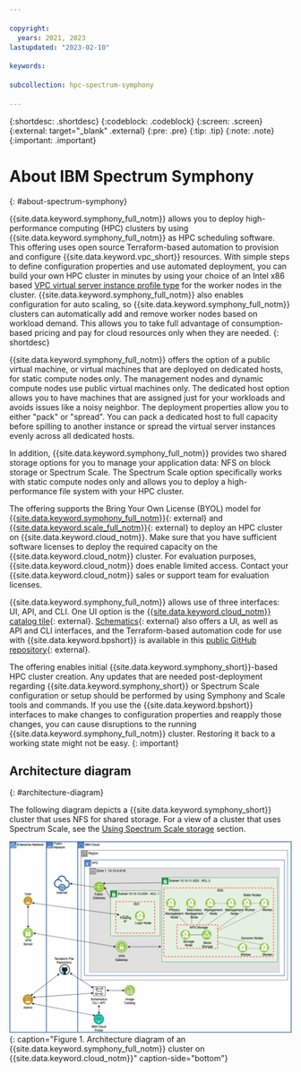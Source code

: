 ```yaml
---

copyright:
  years: 2021, 2023
lastupdated: "2023-02-10"

keywords: 

subcollection: hpc-spectrum-symphony

---
```


{:shortdesc: .shortdesc}
{:codeblock: .codeblock}
{:screen: .screen}
{:external: target="_blank" .external}
{:pre: .pre}
{:tip: .tip}
{:note: .note}
{:important: .important}

# About IBM Spectrum Symphony
{: #about-spectrum-symphony}

{{site.data.keyword.symphony_full_notm}} allows you to deploy high-performance computing (HPC) clusters by using {{site.data.keyword.symphony_full_notm}} as HPC scheduling software. This offering uses open source Terraform-based automation to provision and configure {{site.data.keyword.vpc_short}} resources. With simple steps to define configuration properties and use automated deployment, you can build your own HPC cluster in minutes by using your choice of an Intel x86 based [VPC virtual server instance profile type](/docs/vpc?topic=vpc-profiles&interface=ui) for the worker nodes in the cluster. {{site.data.keyword.symphony_full_notm}} also enables configuration for auto scaling, so {{site.data.keyword.symphony_full_notm}} clusters can automatically add and remove worker nodes based on workload demand. This allows you to take full advantage of consumption-based pricing and pay for cloud resources only when they are needed.
{: shortdesc}

{{site.data.keyword.symphony_full_notm}} offers the option of a public virtual machine, or virtual machines that are deployed on dedicated hosts, for static compute nodes only. The management nodes and dynamic compute nodes use public virtual machines only. The dedicated host option allows you to have machines that are assigned just for your workloads and avoids issues like a noisy neighbor. The deployment properties allow you to either "pack" or "spread". You can pack a dedicated host to full capacity before spilling to another instance or spread the virtual server instances evenly across all dedicated hosts.

In addition, {{site.data.keyword.symphony_full_notm}} provides two shared storage options for you to manage your application data: NFS on block storage or Spectrum Scale. The Spectrum Scale option specifically works with static compute nodes only and allows you to deploy a high-performance file system with your HPC cluster.

The offering supports the Bring Your Own License (BYOL) model for [{{site.data.keyword.symphony_full_notm}}](https://www.ibm.com/products/analytics-workload-management){: external} and [{{site.data.keyword.scale_full_notm}}](https://www.ibm.com/products/spectrum-scale/pricing){: external} to deploy an HPC cluster on {{site.data.keyword.cloud_notm}}. Make sure that you have sufficient software licenses to deploy the required capacity on the {{site.data.keyword.cloud_notm}} cluster. For evaluation purposes, {{site.data.keyword.cloud_notm}} does enable limited access. Contact your {{site.data.keyword.cloud_notm}} sales or support team for evaluation licenses.

{{site.data.keyword.symphony_full_notm}} allows use of three interfaces: UI, API, and CLI. One UI option is the [{{site.data.keyword.cloud_notm}} catalog tile](https://cloud.ibm.com/catalog/content/terraform-1627942334-78300480-b376-4185-9812-b7ae00d82765-global){: external}. [Schematics](https://www.ibm.com/cloud/schematics){: external} also offers a UI, as well as API and CLI interfaces, and the Terraform-based automation code for use with {{site.data.keyword.bpshort}} is available in this [public GitHub repository](https://github.com/IBM-Cloud/hpc-cluster-symphony){: external}.

The offering enables initial {{site.data.keyword.symphony_short}}-based HPC cluster creation. Any updates that are needed post-deployment regarding {{site.data.keyword.symphony_short}} or Spectrum Scale configuration or setup should be performed by using Symphony and Scale tools and commands. If you use the {{site.data.keyword.bpshort}} interfaces to make changes to configuration properties and reapply those changes, you can cause disruptions to the running {{site.data.keyword.symphony_full_notm}} cluster. Restoring it back to a working state might not be easy.
{: important}

## Architecture diagram
{: #architecture-diagram}

The following diagram depicts a {{site.data.keyword.symphony_short}} cluster that uses NFS for shared storage. For a view of a cluster that uses Spectrum Scale, see the [Using Spectrum Scale storage](/docs/hpc-spectrum-symphony?topic=hpc-spectrum-symphony-using-spectrum-scale-storage) section.

![Architecture diagram](images/hpccluster-sym-schematics-architecture.png){: caption="Figure 1. Architecture diagram of an {{site.data.keyword.symphony_full_notm}} cluster on {{site.data.keyword.cloud_notm}}" caption-side="bottom"}

